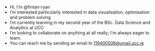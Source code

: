 - Hi, I’m @fintan-ryan
- I’m interested particularly interested in data visualisation, optimisation and problem solving
- I’m currently learning in my second year of the BSc. Data Science and Analytics at UCC
- I’m looking to collaborate on anything at all really; I'm always eager to learn.
- You can reach me by sending an email to 119400506@umail.ucc.ie

<!---
fintan-ryan/fintan-ryan is a ✨ special ✨ repository because its `README.md` (this file) appears on your GitHub profile.
You can click the Preview link to take a look at your changes.
--->
